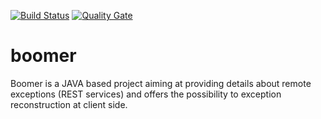 [![Build Status](https://travis-ci.org/marocraft/boomer.svg?branch=develop)](https://travis-ci.org/marocraft/boomer) [![Quality Gate](https://sonarcloud.io/api/project_badges/measure?project=boomer&metric=alert_status)](https://sonarcloud.io/dashboard?id=-boomer) 

# boomer
Boomer is a JAVA based project aiming at providing details about remote exceptions (REST services) and offers the possibility to exception reconstruction at client side.
